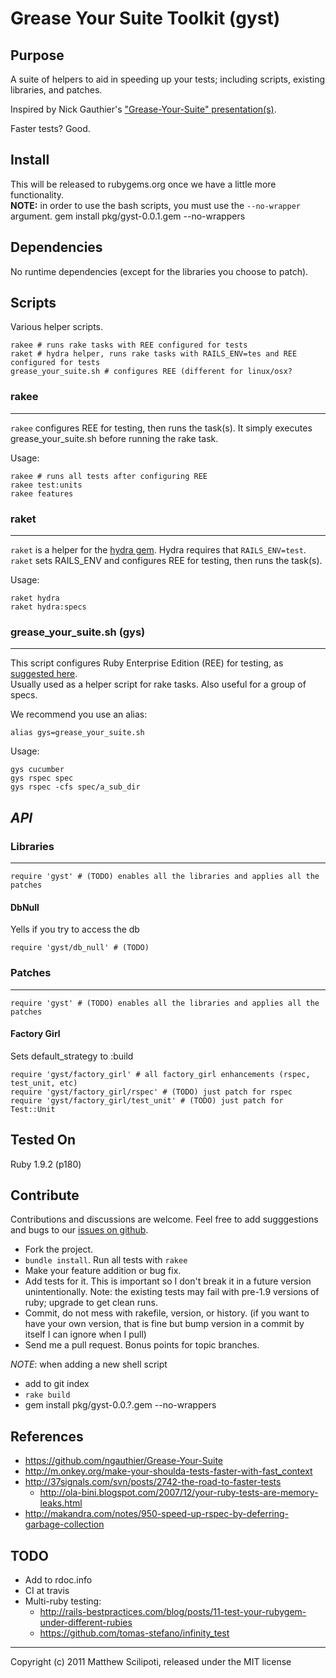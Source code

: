 Grease Your Suite Toolkit (gyst)
================================

Purpose
--------
A suite of helpers to aid in speeding up your tests; including scripts,
existing libraries, and patches.

Inspired by Nick Gauthier's ["Grease-Your-Suite" presentation(s)][gys_showoff].

Faster tests? Good.

Install
--------
This will be released to rubygems.org once we have a little more
functionality.   
**NOTE:** in order to use the bash scripts, you must use the `--no-wrapper`
argument.
    gem install pkg/gyst-0.0.1.gem --no-wrappers


Dependencies
------------

No runtime dependencies (except for the libraries you choose to patch).


Scripts
--------
Various helper scripts.

    rakee # runs rake tasks with REE configured for tests
    raket # hydra helper, runs rake tasks with RAILS_ENV=tes and REE configured for tests
    grease_your_suite.sh # configures REE (different for linux/osx?


### rakee
---
`rakee` configures REE for testing, then runs the task(s).  It simply executes grease_your_suite.sh before running the rake task.

Usage:

    rakee # runs all tests after configuring REE
    rakee test:units
    rakee features


### raket
---
`raket` is a helper for the [hydra gem](https://github.com/ngauthier/hydra). Hydra requires that `RAILS_ENV=test`.  `raket` sets RAILS_ENV and configures REE for testing, then runs the task(s).

Usage:

    raket hydra
    raket hydra:specs


### grease_your_suite.sh (gys)
---
This script configures Ruby Enterprise Edition (REE) for testing,
as [suggested here][gys_showoff].   
Usually used as a helper script for rake tasks.
Also useful for a group of specs.

We recommend you use an alias:

    alias gys=grease_your_suite.sh

Usage:

    gys cucumber
    gys rspec spec
    gys rspec -cfs spec/a_sub_dir


***API***
---

### Libraries
---
    require 'gyst' # (TODO) enables all the libraries and applies all the patches

#### DbNull
Yells if you try to access the db

    require 'gyst/db_null' # (TODO)


### Patches
---
    require 'gyst' # (TODO) enables all the libraries and applies all the patches

#### Factory Girl
Sets default_strategy to :build

    require 'gyst/factory_girl' # all factory_girl enhancements (rspec, test_unit, etc)
    require 'gyst/factory_girl/rspec' # (TODO) just patch for rspec
    require 'gyst/factory_girl/test_unit' # (TODO) just patch for Test::Unit


Tested On
--------------
Ruby 1.9.2 (p180)


Contribute
-----------
Contributions and discussions are welcome.
Feel free to add sugggestions and bugs to our [issues on github](https://github.com/mattscilipoti/gyst/issues).

* Fork the project.
* `bundle install`.  Run all tests with `rakee`
* Make your feature addition or bug fix.
* Add tests for it. This is important so I don't break it in a
  future version unintentionally.  Note: the existing tests may fail
  with pre-1.9 versions of ruby; upgrade to get clean runs.
* Commit, do not mess with rakefile, version, or history.
  (if you want to have your own version, that is fine but bump version in a commit by itself I can ignore when I pull)
* Send me a pull request. Bonus points for topic branches.

*NOTE*: when adding a new shell script

 * add to git index
 * `rake build`
 * gem install pkg/gyst-0.0.?.gem --no-wrappers

References
-----------
 * https://github.com/ngauthier/Grease-Your-Suite
 * http://m.onkey.org/make-your-shoulda-tests-faster-with-fast_context
 * http://37signals.com/svn/posts/2742-the-road-to-faster-tests
   * http://ola-bini.blogspot.com/2007/12/your-ruby-tests-are-memory-leaks.html
 * http://makandra.com/notes/950-speed-up-rspec-by-deferring-garbage-collection



TODO
-----
 * Add to rdoc.info
 * CI at travis
 * Multi-ruby testing: 
   * http://rails-bestpractices.com/blog/posts/11-test-your-rubygem-under-different-rubies
   * https://github.com/tomas-stefano/infinity_test


[gys_showoff]: http://grease-your-suite.heroku.com/  "Grease Your Suites"

____
Copyright (c) 2011 Matthew Scilipoti, released under the MIT license
